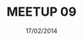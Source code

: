 ---
status: done
title: 'MEETUP 09'
date: 17/02/2014
place:
    name: Epitech
talks:
    -
        title: 'Workshop : CasperJS by CasperJS'
        link: 'http://casperjs.org/'
        speakers:
            -
                name: 'Nicolas Perriault (aka CasperJS)'
                link: 'https://twitter.com/n1k0'
image: /images/meetup/casperjs.png

---